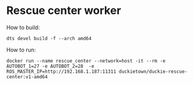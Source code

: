 # Rescue center worker

How to build:
```
dts devel build -f --arch amd64
```

How to run:
```
docker run --name rescue_center --network=host -it --rm -e AUTOBOT_1=27 -e AUTOBOT_2=28  -e ROS_MASTER_IP=http://192.168.1.187:11311 duckietown/duckie-rescue-center:v1-amd64
```
